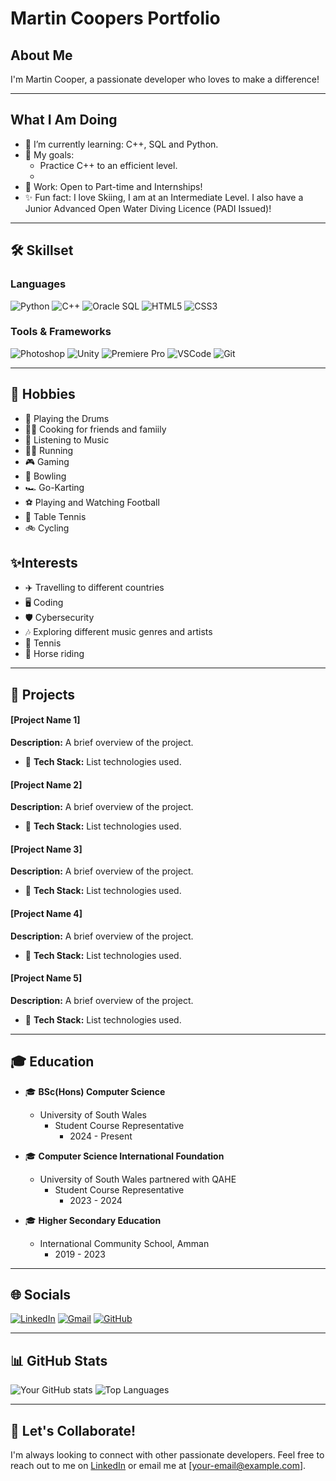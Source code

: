 # Martin Coopers Portfolio

## About Me

I'm Martin Cooper, a passionate developer who loves to make a difference! 

---

## What I Am Doing

- 🌱 I’m currently learning: C++, SQL and Python.
- 🎯 My goals:
  - Practice C++ to an efficient level.
  - 
- 💼 Work: Open to Part-time and Internships!
- ✨ Fun fact: I love Skiing, I am at an Intermediate Level. I also have a Junior Advanced Open Water Diving Licence (PADI Issued)!

---

## 🛠️ Skillset

### Languages
![Python](https://img.shields.io/badge/Python-3776AB?style=for-the-badge&logo=python&logoColor=white)
![C++](https://img.shields.io/badge/C++-00599C?style=for-the-badge&logo=c%2B%2B&logoColor=white)
![Oracle SQL](https://img.shields.io/badge/Oracle_SQL-F80000?style=for-the-badge&logo=oracle&logoColor=white)
![HTML5](https://img.shields.io/badge/HTML5-E34F26?style=for-the-badge&logo=html5&logoColor=white)
![CSS3](https://img.shields.io/badge/CSS3-1572B6?style=for-the-badge&logo=css3&logoColor=white)

### Tools & Frameworks
![Photoshop](https://img.shields.io/badge/Photoshop-31A8FF?style=for-the-badge&logo=adobephotoshop&logoColor=white)
![Unity](https://img.shields.io/badge/Unity-000000?style=for-the-badge&logo=unity&logoColor=white)
![Premiere Pro](https://img.shields.io/badge/Premiere_Pro-9999FF?style=for-the-badge&logo=adobepremierepro&logoColor=white)
![VSCode](https://img.shields.io/badge/VSCode-007ACC?style=for-the-badge&logo=visualstudiocode&logoColor=white)
![Git](https://img.shields.io/badge/Git-F05032?style=for-the-badge&logo=git&logoColor=white)

---

## 🌱 Hobbies

- 🥁 Playing the Drums
- 👨‍🍳 Cooking for friends and famiily
- 🎵 Listening to Music
- 🏃‍♂️ Running
- 🎮 Gaming
- 🎳 Bowling
- 🏎️ Go-Karting
- ⚽ Playing and Watching Football
- 🏓 Table Tennis
- 🚲 Cycling

## ✨Interests

- ✈️ Travelling to different countries
- 🖥️ Coding
- 🛡️ Cybersecurity
- 🎶 Exploring different music genres and artists
- 🎾 Tennis
- 🐎 Horse riding


---

## 📂 Projects 

#### [Project Name 1]
**Description:** A brief overview of the project.
- 🔧 **Tech Stack:** List technologies used.

#### [Project Name 2]
**Description:** A brief overview of the project.
- 🔧 **Tech Stack:** List technologies used.

#### [Project Name 3]
**Description:** A brief overview of the project.
- 🔧 **Tech Stack:** List technologies used.

#### [Project Name 4]
**Description:** A brief overview of the project.
- 🔧 **Tech Stack:** List technologies used.
  
#### [Project Name 5]
**Description:** A brief overview of the project.
- 🔧 **Tech Stack:** List technologies used.



---

## 🎓 Education

- 🎓 **BSc(Hons) Computer Science**
  - University of South Wales
    - Student Course Representative
      - 2024 - Present
    
- 🎓 **Computer Science International Foundation**
  - University of South Wales partnered with QAHE
    - Student Course Representative
      - 2023 - 2024
    
- 🎓 **Higher Secondary Education**
  - International Community School, Amman
    - 2019 - 2023


---

## 🌐 Socials

[![LinkedIn](https://img.shields.io/badge/LinkedIn-0A66C2?style=for-the-badge&logo=linkedin&logoColor=white)](https://linkedin.com/in/your-profile)
[![Gmail](https://img.shields.io/badge/Gmail-D14836?style=for-the-badge&logo=gmail&logoColor=white)](mailto:martin.a.cooper.05@gmail.com)
[![GitHub](https://img.shields.io/badge/GitHub-181717?style=for-the-badge&logo=github&logoColor=white)](https://github.com/martinc5)

---

## 📊 GitHub Stats

![Your GitHub stats](https://github-readme-stats.vercel.app/api?username=martinc5&show_icons=true&theme=radical)
![Top Languages](https://github-readme-stats.vercel.app/api/top-langs/?username=martinc5&layout=compact&theme=radical)

---

## 🤝 Let's Collaborate!

I'm always looking to connect with other passionate developers. Feel free to reach out to me on [LinkedIn](https://linkedin.com/in/your-profile) or email me at [your-email@example.com].
